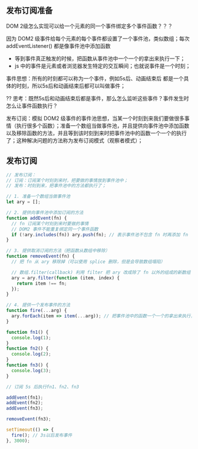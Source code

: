 ## 发布订阅准备

DOM 2级怎么实现可以给一个元素的同一个事件绑定多个事件函数？？？

因为 DOM2 级事件给每个元素的每个事件都设置了一个事件池，类似数组；每次 addEventListener() 都是像事件池中添加函数
+ 等到事件真正触发的时候，把函数从事件池中一个一个的拿出来执行一下；
+ js 中的事件是元素或者浏览器发生特定的交互瞬间；也就说事件是一个时刻；

事件思想：所有的时刻都可以称为一个事件，例如5s后、动画结束后 都是一个具体的时刻，所以5s后和动画结束后都可以叫做事件；

?? 思考：既然5s后和动画结束后都是事件，那么怎么监听这些事件？事件发生时怎么让事件函数执行？

发布订阅：模拟 DOM2 级事件的事件池思想，当某一个时刻到来我们要做很多事情（执行很多个函数）；准备一个数组当做事件池，并且提供向事件池中添加函数以及移除函数的方法，并且等到该时刻到来时把事件池中的函数一个一个的执行了；这种解决问题的方法称为发布订阅模式（观察者模式）；


## 发布订阅

```javascript
// 发布订阅：
// 订阅：订阅某个时刻到来时，把要做的事情放到事件池中；
// 发布：时刻到来，把事件池中的方法都执行了；

// 1. 准备一个数组当做事件池
let ary = [];

// 2. 提供向事件池中添加订阅的方法
function addEvent(fn) {
  // fn 订阅某个时刻到来时要做的事情
  // DOM2 事件不能重复绑定同一个事件函数
  if (!ary.includes(fn)) ary.push(fn); // 表示事件池不包含 fn 时再添加 fn
}

// 3. 提供取消订阅的方法（把函数从数组中移除）
function removeEvent(fn) {
  // 把 fn 从 ary 移除掉（可以使用 splice 删除，但是会导致数组塌陷）

  // 数组.filter(callback) 利用 filter 把 ary 改成除了 fn 以外的组成的新数组；
  ary = ary.filter(function (item, index) {
    return item !== fn;
  });
}

// 4. 提供一个发布事件的方法
function fire(...arg) {
  ary.forEach(item => item(...arg)); // 把事件池中的函数一个一个的拿出来执行，并且在执行的时候传一些参数
}

function fn1() {
  console.log(1);
}
function fn2() {
  console.log(2);
}
function fn3() {
  console.log(3);
}

// 订阅 5s 后执行fn1、fn2、fn3

addEvent(fn1);
addEvent(fn2);
addEvent(fn3);

removeEvent(fn3);

setTimeout(() => {
  fire(); // 3s以后发布事件
}, 3000);

```